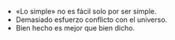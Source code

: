 - «Lo simple» no es fácil solo por ser simple.
- Demasiado esfuerzo conflicto con el universo.
- Bien hecho es mejor que bien dicho.

<!---
iohnatan/iohnatan is a ✨ special ✨ repository because its `README.md` (this file) appears on your GitHub profile.
You can click the Preview link to take a look at your changes.
--->
